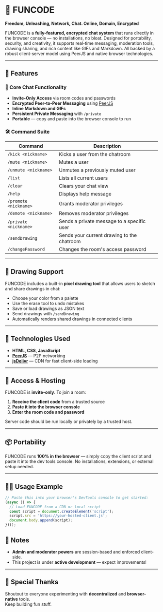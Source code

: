 # 🎉 FUNCODE  
**Freedom, Unleashing, Network, Chat. Online, Domain, Encrypted**

FUNCODE is a **fully-featured, encrypted chat system** that runs directly in the browser console — no installations, no bloat. Designed for portability, security, and creativity, it supports real-time messaging, moderation tools, drawing sharing, and rich content like GIFs and Markdown. All backed by a robust client-server model using PeerJS and native browser technologies.

---

## 🚀 Features

### 🧠 Core Chat Functionality
- **Invite-Only Access** via room codes and passwords
- **Encrypted Peer-to-Peer Messaging** using [PeerJS](https://peerjs.com/)
- **Inline Markdown and GIFs**  
- **Persistent Private Messaging** with `/private`
- **Portable** — copy and paste into the browser console to run

### 🛠 Command Suite
| Command                  | Description                                   |
|--------------------------|-----------------------------------------------|
| `/kick <nickname>`       | Kicks a user from the chatroom                |
| `/mute <nickname>`       | Mutes a user                                  |
| `/unmute <nickname>`     | Unmutes a previously muted user               |
| `/list`                  | Lists all current users                       |
| `/clear`                 | Clears your chat view                         |
| `/help`                  | Displays help message                         |
| `/promote <nickname>`    | Grants moderator privileges                   |
| `/demote <nickname>`     | Removes moderator privileges                  |
| `/private <nickname>`    | Sends a private message to a specific user    |
| `/sendDrawing`           | Sends your current drawing to the chatroom    |
| `/changePassword`        | Changes the room's access password            |

---

## 🎨 Drawing Support

FUNCODE includes a built-in **pixel drawing tool** that allows users to sketch and share drawings in chat:

- Choose your color from a palette
- Use the erase tool to undo mistakes
- Save or load drawings as JSON text
- Send drawings with `/sendDrawing`
- Automatically renders shared drawings in connected clients

---

## 🧰 Technologies Used

- **HTML, CSS, JavaScript**
- **[PeerJS](https://peerjs.com/)** — P2P networking
- **[jsDelivr](https://www.jsdelivr.com/)** — CDN for fast client-side loading

---

## 🔐 Access & Hosting

FUNCODE is **invite-only**. To join a room:

1. **Receive the client code** from a trusted source
2. **Paste it into the browser console**
3. **Enter the room code and password**

Server code should be run locally or privately by a trusted host.

---

## 📦 Portability

FUNCODE runs **100% in the browser** — simply copy the client script and paste it into the dev tools console. No installations, extensions, or external setup needed.

---

## 🧑‍💻 Usage Example

```js
// Paste this into your browser's DevTools console to get started:
(async () => {
  // Load FUNCODE from a CDN or local script
  const script = document.createElement('script');
  script.src = 'https://your-hosted-client.js';
  document.body.append(script);
})();
```

## 📎 Notes

- **Admin and moderator powers** are session-based and enforced client-side.
- This project is under **active development** — expect improvements!

---

## 🎉 Special Thanks

Shoutout to everyone experimenting with **decentralized** and **browser-native** tools.  
Keep building fun stuff.
